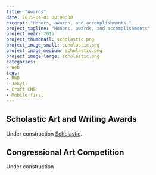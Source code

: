 ```yaml
---
title: "Awards"
date: 2015-04-01 00:00:00
excerpt: "Honors, awards, and accomplishments."
project_tagline: "Honors, awards, and accomplishments"
project_year: 2015
project_thumbnail: scholastic.png
project_image_small: scholastic.png
project_image_medium: scholastic.png
project_image_large: scholastic.png
categories:
- Web
tags:
- RWD
- Jekyll
- Craft CMS
- Mobile first
---
```


## Scholastic Art and Writing Awards

Under construction
[Scholastic](http://www.artandwriting.org/).

## Congressional Art Competition

Under construction